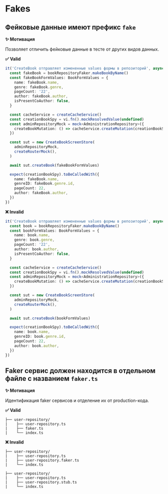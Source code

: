 # Fakes

## Фейковые данные имеют префикс `fake`

**✨ Мотивация**

Позволяет отличить фейковые данные в тесте от других видов данных.

**✅ Valid**

```ts
it('CreateBook отправляет измененные values формы в репозиторий', async () => {
  const fakeBook = bookRepositoryFaker.makeBookByName()
  const fakeBookFormValues: BookFormValues = {
    name: fakeBook.name,
    genre: fakeBook.genre,
    pageCount: '22',
    author: fakeBook.author,
    isPresentCoAuthor: false,
  }

  const cacheService = createCacheService()
  const creationBookSpy = vi.fn().mockResolvedValue(undefined)
  const adminRepositoryMock = mock<AdministrationRepository>({
    createBookMutation: () => cacheService.createMutation(creationBookSpy),
  })

  const sut = new CreateBookScreenStore(
    adminRepositoryMock,
    createRouterMock(),
  )

  await sut.createBook(fakeBookFormValues)

  expect(creationBookSpy).toBeCalledWith({
    name: fakeBook.name,
    genreID: fakeBook.genre.id,
    pageCount: 22,
    author: fakeBook.author,
  })
})
```

**❌ Invalid**

```ts
it('CreateBook отправляет измененные values формы в репозиторий', async () => {
  const book = bookRepositoryFaker.makeBookByName()
  const bookFormValues: BookFormValues = {
    name: book.name,
    genre: book.genre,
    pageCount: '22',
    author: book.author,
    isPresentCoAuthor: false,
  }

  const cacheService = createCacheService()
  const creationBookSpy = vi.fn().mockResolvedValue(undefined)
  const adminRepositoryMock = mock<AdministrationRepository>({
    createBookMutation: () => cacheService.createMutation(creationBookSpy),
  })

  const sut = new CreateBookScreenStore(
    adminRepositoryMock,
    createRouterMock(),
  )

  await sut.createBook(bookFormValues)

  expect(creationBookSpy).toBeCalledWith({
    name: book.name,
    genreID: book.genre.id,
    pageCount: 22,
    author: book.author,
  })
})
```

## Faker сервис должен находится в отдельном файле с названием `faker.ts`

**✨ Мотивация**

Идентификация faker сервисов и отделение их от production-кода.

**✅ Valid**

```
├── user-repository/
|    ├── user-repository.ts
|    ├── faker.ts
|    └── index.ts
```

**❌ Invalid**

```
├── user-repository/
|    ├── user-repository.ts
|    ├── user-repository.faker.ts
|    └── index.ts
```

```
├── user-repository/
|    ├── user-repository.ts
|    ├── user-repository.stub.ts
|    └── index.ts
```
